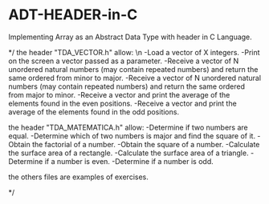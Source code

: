 # ADT-HEADER-in-C
Implementing Array as an Abstract Data Type with header in C Language.

*/ 
the header "TDA_VECTOR.h" allow: \n
-Load a vector of X integers.
-Print on the screen a vector passed as a parameter.
-Receive a vector of N unordered natural numbers (may contain
repeated numbers) and return the same ordered from minor to major.
-Receive a vector of N unordered natural numbers (may contain
repeated numbers) and return the same ordered from major to minor.
-Receive a vector and print the average of the elements found in the even positions.
-Receive a vector and print the average of the elements found in the odd positions.

the header "TDA_MATEMATICA.h" allow:
-Determine if two numbers are equal.
-Determine which of two numbers is major and find the square of it.
-Obtain the factorial of a number.
-Obtain the square of a number.
-Calculate the surface area of ​​a rectangle.
-Calculate the surface area of ​​a triangle.
-Determine if a number is even.
-Determine if a number is odd.

the others files are examples of exercises.

*/



